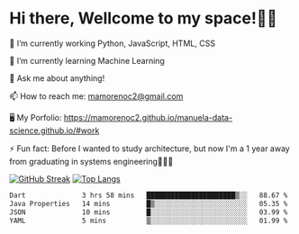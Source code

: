 # Hi there, Wellcome to my space!✌🏾

🔭 I’m currently working Python, JavaScript, HTML, CSS

🌱 I’m currently learning Machine Learning

💬 Ask me about anything!

📫 How to reach me: mamorenoc2@gmail.com

🖥️ My Porfolio: https://mamorenoc2.github.io/manuela-data-science.github.io/#work

⚡ Fun fact: Before I wanted to study architecture, but now I'm a 1 year away from graduating in systems engineering🤣🤣🤣

[![GitHub Streak](https://streak-stats.demolab.com/?user=mamorenoc2&theme=tokyonight_duo)](https://git.io/streak-stats)                 [![Top Langs](https://github-readme-stats.vercel.app/api/top-langs/?username=mamorenoc2&layout=compact&theme=tokyonight)](https://github.com/anuraghazra/github-readme-stats)

<!--START_SECTION:waka-->

```txt
Dart              3 hrs 58 mins   ██████████████████████▒░░   88.67 %
Java Properties   14 mins         █▒░░░░░░░░░░░░░░░░░░░░░░░   05.35 %
JSON              10 mins         █░░░░░░░░░░░░░░░░░░░░░░░░   03.99 %
YAML              5 mins          ▒░░░░░░░░░░░░░░░░░░░░░░░░   01.99 %
```

<!--END_SECTION:waka-->
